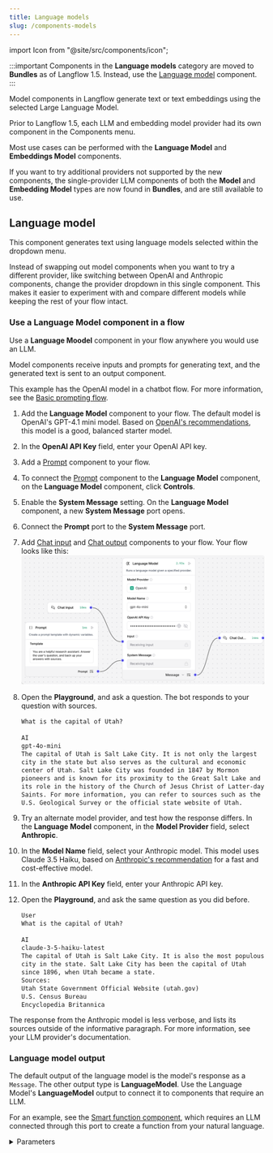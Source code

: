 ```yaml
---
title: Language models
slug: /components-models
---
```


import Icon from "@site/src/components/icon";

:::important
Components in the **Language models** category are moved to **Bundles** as of Langflow 1.5.
Instead, use the [Language model](/components-models#language-model) component.
:::

Model components in Langflow generate text or text embeddings using the selected Large Language Model.

Prior to Langflow 1.5, each LLM and embedding model provider had its own component in the Components menu.

Most use cases can be performed with the **Language Model** and **Embeddings Model** components.

If you want to try additional providers not supported by the new components, the single-provider LLM components of both the **Model** and **Embedding Model** types are now found in **Bundles**, and are still available to use.

## Language model

This component generates text using language models selected within the dropdown menu.

Instead of swapping out model components when you want to try a different provider, like switching between OpenAI and Anthropic components, change the provider dropdown in this single component. This makes it easier to experiment with and compare different models while keeping the rest of your flow intact.

### Use a Language Model component in a flow

Use a **Language Moodel** component in your flow anywhere you would use an LLM.

Model components receive inputs and prompts for generating text, and the generated text is sent to an output component.

This example has the OpenAI model in a chatbot flow. For more information, see the [Basic prompting flow](/basic-prompting).

1. Add the **Language Model** component to your flow.
The default model is OpenAI's GPT-4.1 mini model. Based on [OpenAI's recommendations](https://platform.openai.com/docs/models/gpt-4.1-mini), this model is a good, balanced starter model.
2. In the **OpenAI API Key** field, enter your OpenAI API key.
3. Add a [Prompt](/components-prompts) component to your flow.
4. To connect the [Prompt](/components-prompts) component to the **Language Model** component, on the **Language Model** component, click **Controls**.
5. Enable the **System Message** setting.
On the **Language Model** component, a new **System Message** port opens.
6. Connect the **Prompt** port to the **System Message** port.
7. Add [Chat input](/components-io#chat-input) and [Chat output](/components-io#chat-output) components to your flow.
Your flow looks like this:
![A Language Model component for basic prompting](/img/component-language-model.png)

8. Open the **Playground**, and ask a question.
The bot responds to your question with sources.

    ```
    What is the capital of Utah?

    AI
    gpt-4o-mini
    The capital of Utah is Salt Lake City. It is not only the largest city in the state but also serves as the cultural and economic center of Utah. Salt Lake City was founded in 1847 by Mormon pioneers and is known for its proximity to the Great Salt Lake and its role in the history of the Church of Jesus Christ of Latter-day Saints. For more information, you can refer to sources such as the U.S. Geological Survey or the official state website of Utah.
    ```

9. Try an alternate model provider, and test how the response differs.
In the **Language Model** component, in the **Model Provider** field, select **Anthropic**.
10. In the **Model Name** field, select your Anthropic model.
This model uses Claude 3.5 Haiku, based on [Anthropic's recommendation](https://docs.anthropic.com/en/docs/about-claude/models/choosing-a-model) for a fast and cost-effective model.
11. In the **Anthropic API Key** field, enter your Anthropic API key.
12. Open the **Playground**, and ask the same question as you did before.

    ```
    User
    What is the capital of Utah?

    AI
    claude-3-5-haiku-latest
    The capital of Utah is Salt Lake City. It is also the most populous city in the state. Salt Lake City has been the capital of Utah since 1896, when Utah became a state.
    Sources:
    Utah State Government Official Website (utah.gov)
    U.S. Census Bureau
    Encyclopedia Britannica
    ```

The response from the Anthropic model is less verbose, and lists its sources outside of the informative paragraph.
For more information, see your LLM provider's documentation.

### Language model output

The default output of the language model is the model's response as a `Message`.
The other output type is **LanguageModel**.
Use the Language Model's **LanguageModel** output to connect it to components that require an LLM.

For an example, see the [Smart function component](/components-processing#smart-function), which requires an LLM connected through this port to create a function from your natural language.

<details>
<summary>Parameters</summary>

**Inputs**

| Name | Type | Description |
|------|------|-------------|
| provider | String | The model provider to use. |
| model_name | String | The name of the model to use. Options depend on the selected provider. |
| api_key | SecretString | The API Key for authentication with the selected provider. |
| input_value | String | The input text to send to the model. |
| system_message | String | A system message that helps set the behavior of the assistant. |
| stream | Boolean | Whether to stream the response. Default: `False`. |
| temperature | Float | Controls randomness in responses. Range: `[0.0, 1.0]`. Default: `0.1`. |

**Outputs**

| Name | Type | Description |
|------|------|-------------|
| model | LanguageModel | An instance of Chat configured with the specified parameters. |

</details>


